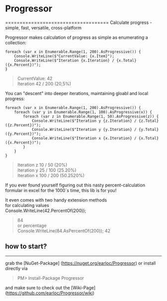 # Progressor
====================================
Calculate progress - simple, fast, versatile, cross-platform

Progressor makes calculation of progress as simple as enumerating a collection:

    foreach (var x in Enumerable.Range(1, 200).AsProgressive()) {
        Console.WriteLine($"CurrentValue: {x.Item}");
        Console.WriteLine($"Iteration {x.Iteration} / {x.Total} ({x.Percent})");
    }

>CurrentValue: 42  
>Iteration 42 / 200 (20,5%)

You can "descent" into deeper iterations, maintaining gloabl and local progress:

    foreach (var x in Enumerable.Range(1, 200).AsProgressive()) {
        foreach (var y in Enumerable.Range(1, 100).AsProgressive(x)) {
            foreach (var z in Enumerable.Range(1, 50).AsProgressive(z)) {
                Console.WriteLine($"Iteration y {z.Iteration} / {z.Total} ({z.Percent})");
                Console.WriteLine($"Iteration y {y.Iteration} / {y.Total} ({y.Percent})");
                Console.WriteLine($"Iteration x {x.Iteration} / {x.Total} ({x.Percent})");
            }
        }
    }

>Iteration z 10 / 50 (20%)  
>Iteration y 25 / 100 (25.20%)  
>Iteration x 100 / 200 (50.2520%)

If you ever found yourself figuring out this nasty percent-calculation formular in excel for the 1000´s time, this lib is for you!

It even comes with two handy extension methods  
for calculating values  
    Console.WriteLine(42.PercentOf(200));
>84  
or percentage  
    Console.WriteLine(84.AsPercentOf(200));
>42

## how to start?
------------------------------------

grab the [NuGet-Package] (https://nuget.org/earloc/Progressor) or install directly via
> PM> Install-Package Progressor

and make sure to check out the [Wiki-Page] (https://github.com/earloc/Progressor/wiki)